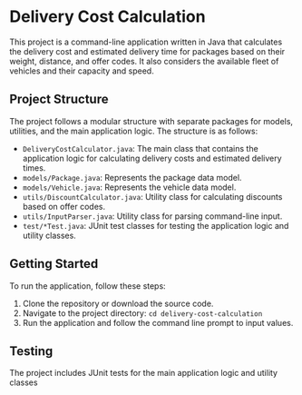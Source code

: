 # Delivery Cost Calculation

This project is a command-line application written in Java that calculates the delivery cost and estimated delivery time for packages based on their weight, distance, and offer codes. It also considers the available fleet of vehicles and their capacity and speed.

## Project Structure

The project follows a modular structure with separate packages for models, utilities, and the main application logic. The structure is as follows:
- `DeliveryCostCalculator.java`: The main class that contains the application logic for calculating delivery costs and estimated delivery times.
- `models/Package.java`: Represents the package data model.
- `models/Vehicle.java`: Represents the vehicle data model.
- `utils/DiscountCalculator.java`: Utility class for calculating discounts based on offer codes.
- `utils/InputParser.java`: Utility class for parsing command-line input.
- `test/*Test.java`: JUnit test classes for testing the application logic and utility classes.

## Getting Started

To run the application, follow these steps:

1. Clone the repository or download the source code.
2. Navigate to the project directory: `cd delivery-cost-calculation`
3. Run the application and follow the command line prompt to input values.

## Testing

The project includes JUnit tests for the main application logic and utility classes
